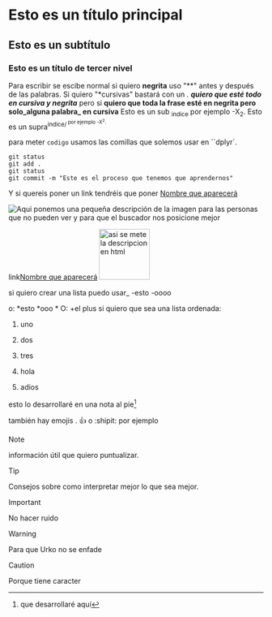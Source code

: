 # Esto es un título principal
## Esto es un subtítulo
### Esto es un título de tercer nivel

Para escribir se escibe normal si quiero **negrita** uso "**" antes y después de las palabras. Si quiero "*cursivas" bastará con un *.
**quiero que esté todo en cursiva y negrita*** pero si **quiero que toda la frase esté en negrita pero solo_alguna palabra_ en cursiva**
Esto es un sub <sub>indice</sub> por ejemplo -X<sub>2</sub>.
Esto es un supra<sup>indice/<sup> por ejemplo -X<sup>2</sup>.

para meter `codigo` usamos las comillas que solemos usar en ´`dplyr´.
```
git status
git add .
git status
git commit -m "Este es el proceso que tenemos que aprendernos"
```
Y si quereis poner un link tendréis que poner [Nombre que aparecerá](https://leonardo.ai/faq/)
  
![Aqui ponemos una pequeña descripción de la imagen para las personas que no pueden ver y para que el buscador nos posicione mejor](https://aclima.eus/wp-content/uploads/2016/12/mondragon.jpg)

link[Nombre que aparecerá](https://leonardo.ai/faq/)
<img src="https://aclima.eus/wp-content/uploads/2016/12/mondragon.jpg" alt="asi se mete la descripcion en html" width="100" height="100">

si quiero crear una lista puedo usar_
-esto
-oooo

o:
*esto
*ooo
*
O:
+el plus
si quiero que sea una lista ordenada:
1. uno
2. dos
3. tres

121. hola
122. adios

esto lo desarrollaré en una nota al pie[^1]

[^1]: que desarrollaré aquí

también hay emojis . :+1: o :shipit: por ejemplo

> [!NOTE]
> información útil que quiero puntualizar.

> [!TIP]
> Consejos sobre como interpretar mejor lo que sea mejor.

> [!IMPORTANT]
> No hacer ruido

> [!WARNING]
> Para que Urko no se enfade

> [!CAUTION]
> Porque tiene caracter

